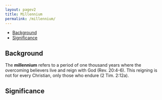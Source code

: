 ```yaml
---
layout: pagev2
title: Millennium
permalink: /millennium/
---
```

- [Background](#background)
- [Significance](#significance)

## Background

The **millennium** refers to a period of one thousand years where the overcoming believers live and reign with God (Rev. 20:4-6). This reigning is not for every Christian, only those who endure (2 Tim. 2:12a).

## Significance
